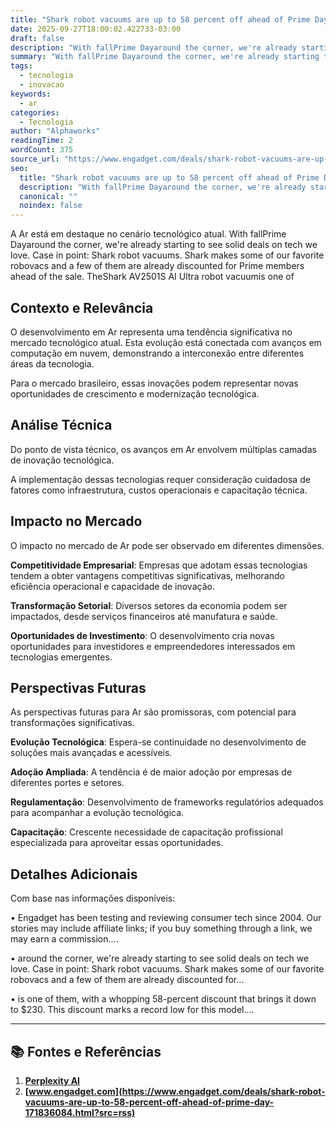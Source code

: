 ```yaml
---
title: "Shark robot vacuums are up to 58 percent off ahead of Prime Day"
date: 2025-09-27T18:00:02.422733-03:00
draft: false
description: "With fallPrime Dayaround the corner, we're already starting to see solid deals on tech we love. Case in point: Shark robot vacuums. Shark makes some of our f..."
summary: "With fallPrime Dayaround the corner, we're already starting to see solid deals on tech we love. Case in point: Shark robot vacuums. Shark makes some of our f..."
tags:
  - tecnologia
  - inovacao
keywords:
  - ar
categories:
  - Tecnologia
author: "Alphaworks"
readingTime: 2
wordCount: 375
source_url: "https://www.engadget.com/deals/shark-robot-vacuums-are-up-to-58-percent-off-ahead-of-prime-day-171836084.html?src=rss"
seo:
  title: "Shark robot vacuums are up to 58 percent off ahead of Prime Day"
  description: "With fallPrime Dayaround the corner, we're already starting to see solid deals on tech we love. Case in point: Shark robot vacuums. Shark makes some of our f..."
  canonical: ""
  noindex: false
---
```


A Ar está em destaque no cenário tecnológico atual. With fallPrime Dayaround the corner, we're already starting to see solid deals on tech we love. Case in point: Shark robot vacuums. Shark makes some of our favorite robovacs and a few of them are already discounted for Prime members ahead of the sale. TheShark AV2501S AI Ultra robot vacuumis one of 

## Contexto e Relevância

O desenvolvimento em Ar representa uma tendência significativa no mercado tecnológico atual. Esta evolução está conectada com avanços em computação em nuvem, demonstrando a interconexão entre diferentes áreas da tecnologia.

Para o mercado brasileiro, essas inovações podem representar novas oportunidades de crescimento e modernização tecnológica.
## Análise Técnica

Do ponto de vista técnico, os avanços em Ar envolvem múltiplas camadas de inovação tecnológica.



A implementação dessas tecnologias requer consideração cuidadosa de fatores como infraestrutura, custos operacionais e capacitação técnica.
## Impacto no Mercado

O impacto no mercado de Ar pode ser observado em diferentes dimensões.

**Competitividade Empresarial**: Empresas que adotam essas tecnologias tendem a obter vantagens competitivas significativas, melhorando eficiência operacional e capacidade de inovação.

**Transformação Setorial**: Diversos setores da economia podem ser impactados, desde serviços financeiros até manufatura e saúde.

**Oportunidades de Investimento**: O desenvolvimento cria novas oportunidades para investidores e empreendedores interessados em tecnologias emergentes.


## Perspectivas Futuras

As perspectivas futuras para Ar são promissoras, com potencial para transformações significativas.

**Evolução Tecnológica**: Espera-se continuidade no desenvolvimento de soluções mais avançadas e acessíveis.

**Adoção Ampliada**: A tendência é de maior adoção por empresas de diferentes portes e setores.

**Regulamentação**: Desenvolvimento de frameworks regulatórios adequados para acompanhar a evolução tecnológica.

**Capacitação**: Crescente necessidade de capacitação profissional especializada para aproveitar essas oportunidades.
## Detalhes Adicionais

Com base nas informações disponíveis:

• Engadget has been testing and reviewing consumer tech since 2004. Our stories may include affiliate links; if you buy something through a link, we may earn a commission....

• around the corner, we're already starting to see solid deals on tech we love. Case in point: Shark robot vacuums. Shark makes some of our favorite robovacs and a few of them are already discounted for...

• is one of them, with a whopping 58-percent discount that brings it down to $230. This discount marks a record low for this model....



---

## 📚 Fontes e Referências

1. **[Perplexity AI](https://www.perplexity.ai/)**
2. **[www.engadget.com](https://www.engadget.com/deals/shark-robot-vacuums-are-up-to-58-percent-off-ahead-of-prime-day-171836084.html?src=rss)**
